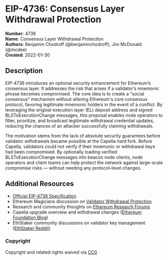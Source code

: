 # EIP-4736: Consensus Layer Withdrawal Protection

**Number**: 4736  
**Name**: Consensus Layer Withdrawal Protection  
**Authors**: Benjamin Chodroff (@benjaminchodroff), Jim McDonald (@mcdee)  
**Created**: 2022-01-30  

## Description
EIP-4736 introduces an optional security enhancement for Ethereum’s consensus layer. It addresses the risk that arises if a validator’s mnemonic phrase becomes compromised. The core idea is to create a "social consensus" mechanism without altering Ethereum's core consensus protocol, favoring legitimate mnemonic holders in the event of a conflict. By leveraging the original execution layer (EL) deposit address and signed BLSToExecutionChange messages, this proposal enables node operators to filter, prioritize, and broadcast legitimate withdrawal credential updates, reducing the chances of an attacker successfully claiming withdrawals.

The motivation stems from the lack of absolute security guarantees before validator withdrawals became possible at the Capella hard fork. Before Capella, validators could not verify if their mnemonic or withdrawal keys had been compromised. By optionally loading verified BLSToExecutionChange messages into beacon node clients, node operators and client teams can help protect the network against large-scale compromise risks — without needing any protocol-level changes.

## Additional Resources
- [Official EIP-4736 Specification](https://eips.ethereum.org/EIPS/eip-4736)
- Ethereum Magicians discussion on [Validator Withdrawal Protection](https://ethereum-magicians.org/)
- Research and community thoughts on [Ethereum Research Forums](https://ethresear.ch/)
- Capella upgrade overview and withdrawal changes ([Ethereum Foundation Blog](https://blog.ethereum.org/))
- EthStaker community discussions on validator key management ([EthStaker Reddit](https://www.reddit.com/r/ethstaker/))

### Copyright
Copyright and related rights waived via [CC0](https://eips.ethereum.org/LICENSE)